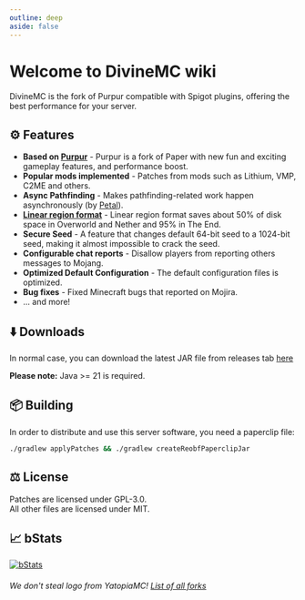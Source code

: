 ```yaml
---
outline: deep
aside: false
---
```


# Welcome to DivineMC wiki

DivineMC is the fork of Purpur compatible with Spigot plugins, offering the best performance for your server.

## ⚙️ Features

- **Based on [Purpur](https://github.com/PurpurMC/Purpur)** - Purpur is a fork of Paper with new fun and exciting gameplay features, and performance boost.
- **Popular mods implemented** - Patches from mods such as Lithium, VMP, C2ME and others.
- **Async Pathfinding** - Makes pathfinding-related work happen asynchronously (by [Petal](https://github.com/Bloom-host/Petal)).
- **[Linear region format](https://github.com/xymb-endcrystalme/LinearRegionFileFormatTools)** - Linear region format saves about 50% of disk space in Overworld and Nether and 95% in The End.
- **Secure Seed** - A feature that changes default 64-bit seed to a 1024-bit seed, making it almost impossible to crack the seed.
- **Configurable chat reports** - Disallow players from reporting others messages to Mojang.
- **Optimized Default Configuration** - The default configuration files is optimized.
- **Bug fixes** - Fixed Minecraft bugs that reported on Mojira.
- ... and more!

## ⬇️ Downloads

In normal case, you can download the latest JAR file from releases tab [here](https://github.com/DivineMC/DivineMC/releases/latest)

**Please note:** Java >= 21 is required.

## 📦 Building
In order to distribute and use this server software, you need a paperclip file:

```bash
./gradlew applyPatches && ./gradlew createReobfPaperclipJar
```

## ⚖️ License
Patches are licensed under GPL-3.0.  
All other files are licensed under MIT.

## 📈 bStats

[![bStats](https://bstats.org/signatures/server-implementation/DivineMC.svg)](https://bstats.org/plugin/server-implementation/DivineMC)

###### We don't steal logo from YatopiaMC! [List of all forks](https://gist.github.com/NONPLAYT/48742353af8ae36bcef5d1c36de9730a)
